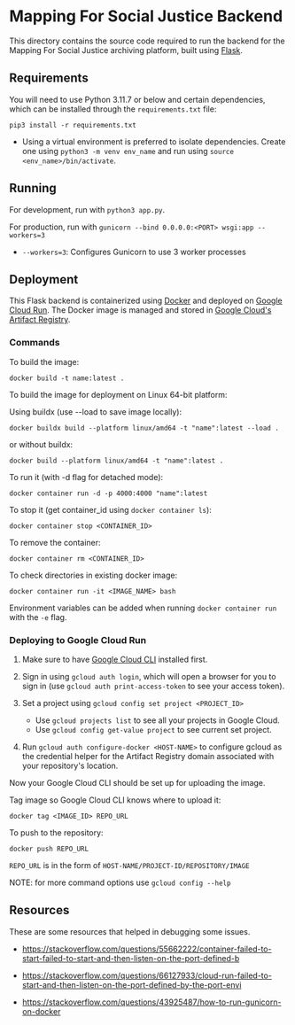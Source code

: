 # Mapping For Social Justice Backend

This directory contains the source code required to run the backend for the Mapping For Social Justice archiving platform, built using [Flask](https://flask.palletsprojects.com/en/3.0.x/).

## Requirements

You will need to use Python 3.11.7 or below and certain dependencies, which can be installed through the `requirements.txt` file:
```shell
pip3 install -r requirements.txt
```

- Using a virtual environment is preferred to isolate dependencies. Create one using `python3 -m venv env_name` and run using `source <env_name>/bin/activate`.

## Running

For development, run with `python3 app.py`.

For production, run with `gunicorn --bind 0.0.0.0:<PORT> wsgi:app --workers=3` 
  - `--workers=3`: Configures Gunicorn to use 3 worker processes

## Deployment

This Flask backend is containerized using [Docker](https://www.docker.com/) and deployed on [Google Cloud Run](https://cloud.google.com/run?hl=en). The Docker image is managed and stored in [Google Cloud's Artifact Registry](https://cloud.google.com/artifact-registry).

### Commands

To build the image:
```shell
docker build -t name:latest . 
```

To build the image for deployment on Linux 64-bit platform:

Using buildx (use --load to save image locally):
```shell
docker buildx build --platform linux/amd64 -t "name":latest --load .
```
or without buildx:
```shell
docker build --platform linux/amd64 -t "name":latest .
```

To run it (with -d flag for detached mode):
```shell
docker container run -d -p 4000:4000 "name":latest
```

To stop it (get container_id using `docker container ls`):
```shell
docker container stop <CONTAINER_ID>
```

To remove the container:
```shell
docker container rm <CONTAINER_ID>
```

To check directories in existing docker image:
```shell
docker container run -it <IMAGE_NAME> bash
```

Environment variables can be added when running `docker container run` with the `-e` flag.

### Deploying to Google Cloud Run

1. Make sure to have [Google Cloud CLI](https://cloud.google.com/sdk/docs/install) installed first.

2. Sign in using `gcloud auth login`, which will open a browser for you to sign in (use `gcloud auth print-access-token` to see your access token).

3. Set a project using `gcloud config set project <PROJECT_ID>`
    - Use `gcloud projects list` to see all your projects in Google Cloud.
    - Use `gcloud config get-value project` to see current set project.

4. Run `gcloud auth configure-docker <HOST-NAME>` to configure gcloud as the credential helper for the Artifact Registry domain associated with your repository's location.

Now your Google Cloud CLI should be set up for uploading the image. 

Tag image so Google Cloud CLI knows where to upload it:
```shell
docker tag <IMAGE_ID> REPO_URL
```

To push to the repository:
```shell
docker push REPO_URL
```

`REPO_URL` is in the form of `HOST-NAME/PROJECT-ID/REPOSITORY/IMAGE`

NOTE: for more command options use `gcloud config --help`

## Resources
These are some resources that helped in debugging some issues.

- https://stackoverflow.com/questions/55662222/container-failed-to-start-failed-to-start-and-then-listen-on-the-port-defined-b

- https://stackoverflow.com/questions/66127933/cloud-run-failed-to-start-and-then-listen-on-the-port-defined-by-the-port-envi

- https://stackoverflow.com/questions/43925487/how-to-run-gunicorn-on-docker